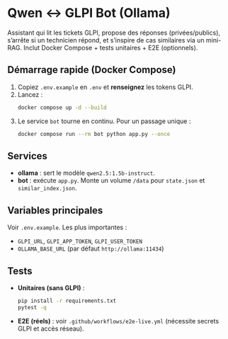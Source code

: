 # Qwen ↔ GLPI Bot (Ollama)

Assistant qui lit les tickets GLPI, propose des réponses (privées/publics), s’arrête si un technicien répond, et s’inspire de cas similaires via un mini-RAG.
Inclut Docker Compose + tests unitaires + E2E (optionnels).

## Démarrage rapide (Docker Compose)

1. Copiez `.env.example` en `.env` et **renseignez** les tokens GLPI.
2. Lancez :
   ```bash
   docker compose up -d --build
   ```
3. Le service `bot` tourne en continu. Pour un passage unique :
   ```bash
   docker compose run --rm bot python app.py --once
   ```

## Services

- **ollama** : sert le modèle `qwen2.5:1.5b-instruct`.
- **bot** : exécute `app.py`. Monte un volume `/data` pour `state.json` et `similar_index.json`.

## Variables principales

Voir `.env.example`. Les plus importantes :
- `GLPI_URL`, `GLPI_APP_TOKEN`, `GLPI_USER_TOKEN`
- `OLLAMA_BASE_URL` (par défaut `http://ollama:11434`)

## Tests

- **Unitaires (sans GLPI)** :
  ```bash
  pip install -r requirements.txt
  pytest -q
  ```

- **E2E (réels)** : voir `.github/workflows/e2e-live.yml` (nécessite secrets GLPI et accès réseau).

